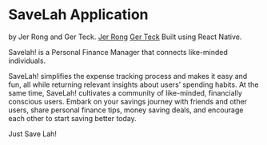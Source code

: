 # SaveLah Application
by Jer Rong and Ger Teck.
[Jer Rong](https://github.com/CJerrong)
[Ger Teck](https://github.com/gerteck)
Built using React Native.

Savelah! is a Personal Finance Manager that connects like-minded individuals. 

SaveLah! simplifies the expense tracking process and makes it easy and fun, all while returning relevant insights about users’ spending habits. At the same time, SaveLah! cultivates a community of like-minded, financially conscious users. Embark on your savings journey with friends and other users, share personal finance tips, money saving deals, and encourage each other to start saving better today.

Just Save Lah!
